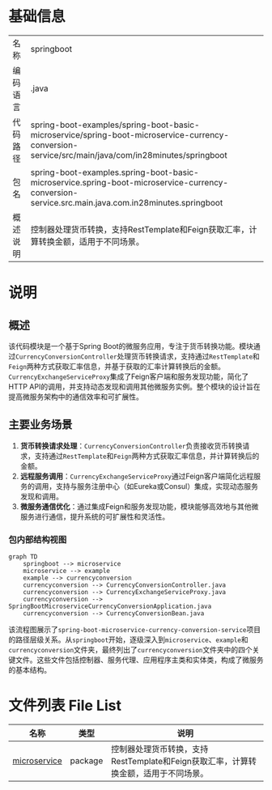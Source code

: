# 基础信息

|      |      |
|------|------|
| 名称 | springboot |
| 编码语言 | .java |
| 代码路径 | spring-boot-examples/spring-boot-basic-microservice/spring-boot-microservice-currency-conversion-service/src/main/java/com/in28minutes/springboot |
| 包名 | spring-boot-examples.spring-boot-basic-microservice.spring-boot-microservice-currency-conversion-service.src.main.java.com.in28minutes.springboot |
| 概述说明 | 控制器处理货币转换，支持RestTemplate和Feign获取汇率，计算转换金额，适用于不同场景。 |

# 说明

## 概述
该代码模块是一个基于Spring Boot的微服务应用，专注于货币转换功能。模块通过`CurrencyConversionController`处理货币转换请求，支持通过`RestTemplate`和`Feign`两种方式获取汇率信息，并基于获取的汇率计算转换后的金额。`CurrencyExchangeServiceProxy`集成了Feign客户端和服务发现功能，简化了HTTP API的调用，并支持动态发现和调用其他微服务实例。整个模块的设计旨在提高微服务架构中的通信效率和可扩展性。

## 主要业务场景
1. **货币转换请求处理**：`CurrencyConversionController`负责接收货币转换请求，支持通过`RestTemplate`和`Feign`两种方式获取汇率信息，并计算转换后的金额。
2. **远程服务调用**：`CurrencyExchangeServiceProxy`通过Feign客户端简化远程服务的调用，支持与服务注册中心（如Eureka或Consul）集成，实现动态服务发现和调用。
3. **微服务通信优化**：通过集成Feign和服务发现功能，模块能够高效地与其他微服务进行通信，提升系统的可扩展性和灵活性。


### 包内部结构视图

```mermaid
graph TD
    springboot --> microservice
    microservice --> example
    example --> currencyconversion
    currencyconversion --> CurrencyConversionController.java
    currencyconversion --> CurrencyExchangeServiceProxy.java
    currencyconversion --> SpringBootMicroserviceCurrencyConversionApplication.java
    currencyconversion --> CurrencyConversionBean.java
```

该流程图展示了`spring-boot-microservice-currency-conversion-service`项目的路径层级关系。从`springboot`开始，逐级深入到`microservice`、`example`和`currencyconversion`文件夹，最终列出了`currencyconversion`文件夹中的四个关键文件。这些文件包括控制器、服务代理、应用程序主类和实体类，构成了微服务的基本结构。

# 文件列表 File List

| 名称   | 类型  | 说明 |
|-------|------|-------------|
| [microservice](microservice/_module.md) | package | 控制器处理货币转换，支持RestTemplate和Feign获取汇率，计算转换金额，适用于不同场景。 |


